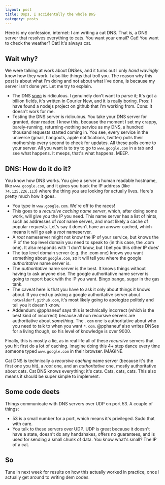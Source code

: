 ```yaml
---
layout: post
title: Oops, I accidentally the whole DNS
category: posts
---
```


Here is my confession, internet: I am writing a cat DNS. That is, a DNS server that resolves everything to cats. You want your email? Cat! You want to check the weather? Cat! It's always cat.

## Wait why?
We were talking at work about DNSes, and it turns out I only *hand wavingly* know how they work. I also like things that troll you. The reason why this post is about what I'm doing and not about what I've done, is because my server isn't done yet. 
Let me try to explain.

* The DNS [spec](http://tools.ietf.org/html/rfc1035) is ridiculous. I genuinely don't want to parse it; It's got a billion fields, it's written in Courier New, and it is really boring. Pros: I have found a nodejs project on github that I'm working from. Cons: it doesn't work for me.
* Testing the DNS server is ridiculous. You take your DNS server for granted, dear reader. I know this, because the moment I set my crappy, barely-running, returning-nothing service as my DNS, a hundred thousand requests started coming in. You see, every service in the universe (gmail, hangouts, apple notifications, twitter) polls their mothership every second to check for updates. All these polls come to your server. All you want is to try to go to `www.google.com` in a tab and see what happens. It meeps, that's what happens. MEEP.

## DNS: How do it do it?
You know how DNS works. You give a server a human readable hostname, like `www.google.com`, and it gives you back the IP address (like `74.125.226.113`) where the thing you are looking for actually lives. Here's pretty much how it goes.

* You type in `www.google.com`. We're off to the races!
* This goes to a _recursive caching name server_, which, after doing some work, will give you the IP you need. This name server has a list of hints, such as addresses of _root_ name serves, and most likely a cache of popular requests. Let's say it doesn't have an answer cached, which means it will go ask a _root_ nameserver.
* A _root_ nameserver might not know the IP of your service, but knows the IP of the top level domain you need to speak to (in this case, the .com one). It also responds with 'I don't know, but I bet you this other IP does'
* The top level domain server (e.g. the .com one) knows you want something about `google.com`, so it will tell you where the google _authoritative_ name server is. 
* The _authoritative_ name server is the best. It knows things without having to ask anyone else. The google authoritative name server is going to report back with the IP you want. Bingo bango, sugar in the gas tank. 
* The caveat here is that you have to ask it only about things it knows about. If you end up asking a google authoritative server about `notwaldorf.github.com`, it's most likely going to apologize politely and tell you it doesn't know.
* Addendum: @pphaneuf says this is technically incorrect (which is the best kind of incorrect) because all non recursive servers are authoritative about _something_. The `.com` one is authoritative about who you need to talk to when you want `*.com`. @pphaneuf also writes DNSes for a living though, so his level of knowledge is over 9000.

Finally, this is mostly a lie, as in real life all of these _recursive_ servers that you hit first do a lot of caching. Imagine doing this 4+ step dance every time someone typed `www.google.com` in their browser. IMAGINE. 

Cat DNS is technically a _recursive caching_ name server (because it's the first one you hit), a _root_ one, and an _authoritative_ one, mostly authoritative about cats. Cat DNS knows everything: it's cats. Cats, cats, cats. This also means it should be super simple to implement.

## Some code deets
Things communicate with DNS servers over UDP on port 53. A couple of things:

* 53 is a small number for a port, which means it's privileged. Sudo that with care.
* You talk to these servers over UDP. UDP is great because it doesn't have a state, doesn't do any handshakes, offers no guarantees, and is used for sending a small chunk of data. You know what's small? The IP of a cat.

## So
Tune in next week for results on how this actually worked in practice, once I actually get around to writing dem codes.


